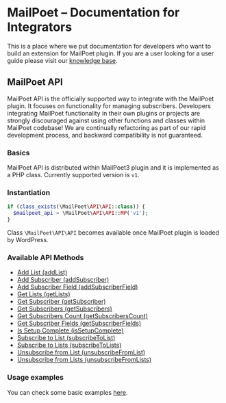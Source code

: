 # MailPoet – Documentation for Integrators

This is a place where we put documentation for developers who want to build an extension for MailPoet plugin.
If you are a user looking for a user guide please visit our [knowledge base](https://kb.mailpoet.com/).

## MailPoet API

MailPoet API is the officially supported way to integrate with the MailPoet plugin. It focuses on functionality for managing subscribers.
Developers integrating MailPoet functionality in their own plugins or projects are strongly discouraged against using other functions and classes within MailPoet codebase! We are continually refactoring as part of our rapid development process, and backward compatibility is not guaranteed.

### Basics

MailPoet API is distributed within MailPoet3 plugin and it is implemented as a PHP class.
Currently supported version is `v1`.

### Instantiation

```php
if (class_exists(\MailPoet\API\API::class)) {
  $mailpoet_api = \MailPoet\API\API::MP('v1');
}
```

Class `\MailPoet\API\API` becomes available once MailPoet plugin is loaded by WordPress.

### Available API Methods

- [Add List (addList)](api_methods/AddList.md)
- [Add Subscriber (addSubscriber)](api_methods/AddSubscriber.md)
- [Add Subscriber Field (addSubscriberField)](api_methods/AddSubscriberField.md)
- [Get Lists (getLists)](api_methods/GetLists.md)
- [Get Subscriber (getSubscriber)](api_methods/GetSubscriber.md)
- [Get Subscribers (getSubscribers)](api_methods/GetSubscribers.md)
- [Get Subscribers Count (getSubscribersCount)](api_methods/GetSubscribersCount.md)
- [Get Subscriber Fields (getSubscriberFields)](api_methods/GetSubscriberFields.md)
- [Is Setup Complete (isSetupComplete)](api_methods/IsSetupComplete.md)
- [Subscribe to List (subscribeToList)](api_methods/SubscribeToList.md)
- [Subscribe to Lists (subscribeToLists)](api_methods/SubscribeToLists.md)
- [Unsubscribe from List (unsubscribeFromList)](api_methods/UnsubscribeFromList.md)
- [Unsubscribe from Lists (unsubscribeFromLists)](api_methods/UnsubscribeFromLists.md)

### Usage examples

You can check some basic examples [here](UsageExamples.md).
